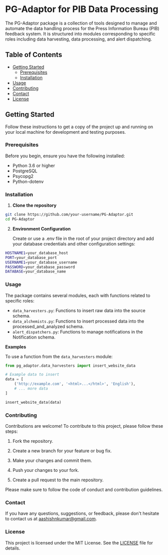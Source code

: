 # PG-Adaptor for PIB Data Processing

The PG-Adaptor package is a collection of tools designed to manage and automate the data handling process for the Press Information Bureau (PIB) feedback system. It is structured into modules corresponding to specific roles including data harvesting, data processing, and alert dispatching.

## Table of Contents

- [Getting Started](#getting-started)
  - [Prerequisites](#prerequisites)
  - [Installation](#installation)
- [Usage](#usage)
- [Contributing](#contributing)
- [Contact](#contact)
- [License](#license)

## Getting Started

Follow these instructions to get a copy of the project up and running on your local machine for development and testing purposes.

### Prerequisites

Before you begin, ensure you have the following installed:
- Python 3.6 or higher
- PostgreSQL
- Psycopg2
- Python-dotenv

### Installation

1. **Clone the repository**

```bash
git clone https://github.com/your-username/PG-Adaptor.git
cd PG-Adaptor
```

2. **Environment Configuration**

    Create or use a .env file in the root of your project directory and add your database credentials and other configuration settings:

```bash
HOSTNAME1=your_database_host
PORT=your_database_port
USERNAME1=your_database_username
PASSWORD=your_database_password
DATABASE=your_database_name
```

### Usage

The package contains several modules, each with functions related to specific roles:
- `data_harvesters.py`: Functions to insert raw data into the source schema.
- `data_alchemists.py`: Functions to insert processed data into the processed_and_analyzed schema.
- `alert_dispatchers.py`: Functions to manage notifications in the Notification schema.

**Examples**

  To use a function from the `data_harvesters` module:

  ```python
  from pg_adaptor.data_harvesters import insert_website_data

  # Example data to insert
  data = [
      ('http://example.com', '<html>...</html>', 'English'),
      # ... more data
  ]
  
  insert_website_data(data)

  ```

### Contributing
Contributions are welcome! To contribute to this project, please follow these steps:

1. Fork the repository.

2. Create a new branch for your feature or bug fix.

3. Make your changes and commit them.

4. Push your changes to your fork.

5. Create a pull request to the main repository.

Please make sure to follow the code of conduct and contribution guidelines.

### Contact
If you have any questions, suggestions, or feedback, please don't hesitate to contact us at [aashishnkumar@gmail.com]().

  
### License
This project is licensed under the MIT License. See the [LICENSE](https://github.com/AashishNandakumar/Power-Transfer-Optimization/blob/main/LICENSE) file for details.
